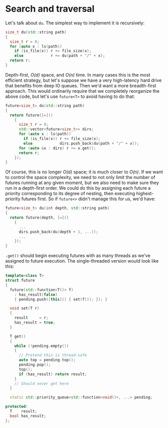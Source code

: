 # Search and traversal
Let's talk about `du`. The simplest way to implement it is recursively:

```cpp
size_t du(std::string path)
{
  size_t r = 0;
  for (auto x : ls(path))
    if (is_file(x)) r += file_size(x);
    else            r += du(path + "/" + x);
  return r;
}
```

Depth-first, _O(d)_ space, and _O(n)_ time. In many cases this is the most efficient strategy, but let's suppose we have a very high-latency hard drive that benefits from deep IO queues. Then we'd want a more breadth-first approach. This would ordinarily require that we completely reorganize the above code, but let's use `future<T>` to avoid having to do that:

```cpp
future<size_t> du(std::string path)
{
  return future([=]()
    {
      size_t r = 0;
      std::vector<future<size_t>> dirs;
      for (auto x : ls(path))
        if (is_file(x)) r += file_size(x);
        else            dirs.push_back(du(path + "/" + x));
      for (auto &x : dirs) r += x.get();
      return r;
    });
}
```

Of course, this is no longer _O(d)_ space; it is much closer to _O(n)_. If we want to control the space complexity, we need to not only limit the number of futures running at any given moment, but we also need to make sure they run in a depth-first order. We could do this by assigning each future a priority corresponding to its degree of nesting, then executing highest-priority futures first. So if `future<>` didn't manage this for us, we'd have:

```cpp
future<size_t> du(int depth, std::string path)
{
  return future(depth, [=]()
    {
      ...
      dirs.push_back(du(depth + 1, ...));
      ...
    });
}
```

`.get()` should begin executing futures with as many threads as we've assigned to future execution. The single-threaded version would look like this:

```cpp
template<class T>
struct future
{
  future(std::function<T()> f)
    : has_result(false)
    { pending.push([this]() { set(f()); }); }

  void set(T r)
  {
    result     = r;
    has_result = true;
  }

  T get()
  {
    while (!pending.empty())
    {
      // Pretend this is thread-safe
      auto top = pending.top();
      pending.pop();
      top();
      if (has_result) return result;
    }
    // Should never get here
  }

  static std::priority_queue<std::function<void()>, ...> pending;

protected:
  T    result;
  bool has_result;
};
```
